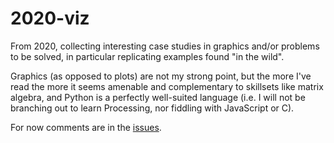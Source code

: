 # 2020-viz

From 2020, collecting interesting case studies in graphics and/or problems to be solved, in particular replicating examples found "in the wild".

Graphics (as opposed to plots) are not my strong point, but the more I've read the more it seems amenable and complementary to skillsets like matrix algebra, and Python is a perfectly well-suited language (i.e. I will not be branching out to learn Processing, nor fiddling with JavaScript or C).

For now comments are in the [issues](issues).
